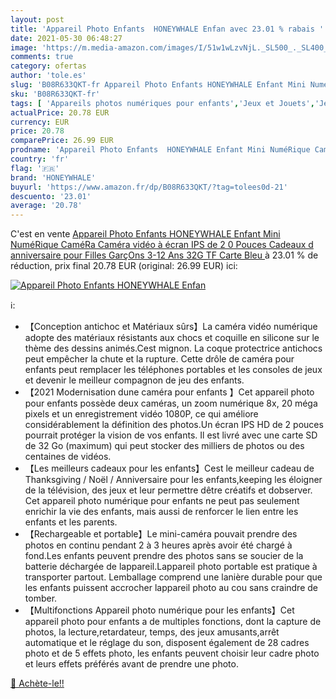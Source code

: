 ```yaml
---
layout: post
title: 'Appareil Photo Enfants  HONEYWHALE Enfan avec 23.01 % rabais '
date: 2021-05-30 06:48:27
image: 'https://m.media-amazon.com/images/I/51w1wLzvNjL._SL500_._SL400_.jpg'
comments: true
category: ofertas
author: 'tole.es'
slug: 'B08R633QKT-fr Appareil Photo Enfants HONEYWHALE Enfant Mini NuméRique...'
sku: 'B08R633QKT-fr'
tags: [ 'Appareils photos numériques pour enfants','Jeux et Jouets','Jeux et jouets','Jeux et jouets électroniques','honeywhale', ]
actualPrice: 20.78 EUR
currency: EUR
price: 20.78
comparePrice: 26.99 EUR
prodname: 'Appareil Photo Enfants  HONEYWHALE Enfant Mini NuméRique CaméRa Caméra vidéo à écran IPS de 2 0 Pouces Cadeaux d anniversaire pour Filles GarçOns 3-12 Ans  32G TF Carte  Bleu '
country: 'fr'
flag: '🇫🇷'
brand: 'HONEYWHALE'
buyurl: 'https://www.amazon.fr/dp/B08R633QKT/?tag=tolees0d-21'
descuento: '23.01'
average: '20.78'
---
```


C'est en vente [Appareil Photo Enfants  HONEYWHALE Enfant Mini NuméRique CaméRa Caméra vidéo à écran IPS de 2 0 Pouces Cadeaux d anniversaire pour Filles GarçOns 3-12 Ans  32G TF Carte  Bleu ](https://www.amazon.fr/dp/B08R633QKT/?tag=tolees0d-21)  à  23.01 % de réduction, prix final  20.78 EUR (original: 26.99 EUR) ici:

[![Appareil Photo Enfants  HONEYWHALE Enfan](https://m.media-amazon.com/images/I/51w1wLzvNjL._SL500_._SL400_.jpg)](https://www.amazon.fr/dp/B08R633QKT/?tag=tolees0d-21)

ℹ️:

- 【Conception antichoc et Matériaux sûrs】La caméra vidéo numérique adopte des matériaux résistants aux chocs et coquille en silicone sur le thème des dessins animés.Cest mignon. La coque protectrice antichocs peut empêcher la chute et la rupture. Cette drôle de caméra pour enfants peut remplacer les téléphones portables et les consoles de jeux et devenir le meilleur compagnon de jeu des enfants.
- 【2021 Modernisation dune caméra pour enfants 】Cet appareil photo pour enfants possède deux caméras, un zoom numérique 8x, 20 méga pixels et un enregistrement vidéo 1080P, ce qui améliore considérablement la définition des photos.Un écran IPS HD de 2 pouces pourrait protéger la vision de vos enfants. Il est livré avec une carte SD de 32 Go (maximum) qui peut stocker des milliers de photos ou des centaines de vidéos.
- 【Les meilleurs cadeaux pour les enfants】Cest le meilleur cadeau de Thanksgiving / Noël / Anniversaire pour les enfants,keeping les éloigner de la télévision, des jeux et leur permettre dêtre créatifs et dobserver. Cet appareil photo numérique pour enfants ne peut pas seulement enrichir la vie des enfants, mais aussi de renforcer le lien entre les enfants et les parents.
- 【Rechargeable et portable】Le mini-caméra pouvait prendre des photos en continu pendant 2 à 3 heures après avoir été chargé à fond.Les enfants peuvent prendre des photos sans se soucier de la batterie déchargée de lappareil.Lappareil photo portable est pratique à transporter partout. Lemballage comprend une lanière durable pour que les enfants puissent accrocher lappareil photo au cou sans craindre de tomber.
- 【Multifonctions Appareil photo numérique pour les enfants】Cet appareil photo pour enfants a de multiples fonctions, dont la capture de photos, la lecture,retardateur, temps, des jeux amusants,arrêt automatique et le réglage du son, disposent également de 28 cadres photo et de 5 effets photo, les enfants peuvent choisir leur cadre photo et leurs effets préférés avant de prendre une photo.

[🛒 Achète-le!!](https://www.amazon.fr/dp/B08R633QKT/?tag=tolees0d-21)
